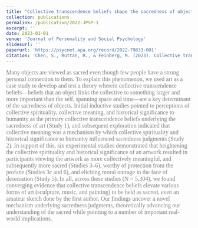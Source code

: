 ```yaml
---
title: "Collective transcendence beliefs shape the sacredness of objects: The case of art"
collection: publications
permalink: /publication/2022-JPSP-1
excerpt: ''
date: 2023-01-01
venue: 'Journal of Personality and Social Psychology'
slidesurl: ''
paperurl: 'https://psycnet.apa.org/record/2022-79833-001'
citation: 'Chen, S., Ruttan, R., & Feinberg, M. (2023). Collective transcendence beliefs shape the sacredness of objects: The case of art. <i>Journal of Personality and Social Psychology, 124(3)</i>, 521-543.'
---
```


<font color=gray size=3 face="calibri">Many objects are viewed as sacred even though few people have a strong personal connection to them. To explain this phenomenon, we used art as a case study to develop and test a theory wherein collective transcendence beliefs—beliefs that an object links the collective to something larger and more important than the self, spanning space and time—are a key determinant of the sacredness of objects. Initial inductive studies pointed to perceptions of collective spirituality, collective meaning, and historical significance to humanity as the primary collective transcendence beliefs underlying the sacredness of art (Study 1), and subsequent exploration indicated that collective meaning was a mechanism by which collective spirituality and historical significance to humanity influenced sacredness judgments (Study 2). In support of this, six experimental studies demonstrated that heightening the collective spirituality and historical significance of an artwork resulted in participants viewing the artwork as more collectively meaningful, and subsequently more sacred (Studies 3–6), worthy of protection from the profane (Studies 3c and 6), and eliciting moral outrage in the face of desecration (Study 5). In all, across these studies (N = 5,304), we found converging evidence that collective transcendence beliefs elevate various forms of art (sculpture, music, and painting) to be held as sacred, even an amateur sketch done by the first author. Our findings uncover a novel mechanism underlying sacredness judgments, theoretically advancing our understanding of the sacred while pointing to a number of important real-world implications.</font>
